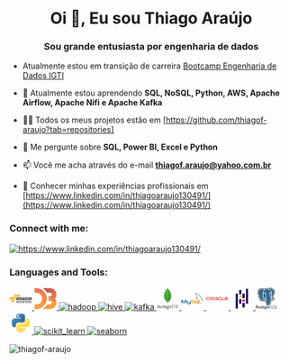 <h1 align="center">Oi 👋, Eu sou Thiago Araújo</h1>
<h3 align="center">Sou grande entusiasta por engenharia de dados</h3>

- Atualmente estou em transição de carreira [Bootcamp Engenharia de Dados IGTI](https://www.igti.com.br/bootcamp/engenheiro-de-dados)

- 🌱 Atualmente estou aprendendo **SQL, NoSQL, Python, AWS, Apache Airflow, Apache Nifi e Apache Kafka**

- 👨‍💻 Todos os meus projetos estão em [https://github.com/thiagof-araujo?tab=repositories]

- 💬 Me pergunte sobre **SQL, Power BI, Excel e Python**

- 📫 Você me acha através do e-mail **thiagof.araujo@yahoo.com.br**

- 📄 Conhecer minhas experiências profissionais em [https://www.linkedin.com/in/thiagoaraujo130491/](https://www.linkedin.com/in/thiagoaraujo130491/)

<h3 align="left">Connect with me:</h3>
<p align="left">
<a href="https://linkedin.com/in/https://www.linkedin.com/in/thiagoaraujo130491/" target="blank"><img align="center" src="https://raw.githubusercontent.com/rahuldkjain/github-profile-readme-generator/master/src/images/icons/Social/linked-in-alt.svg" alt="https://www.linkedin.com/in/thiagoaraujo130491/" height="30" width="40" /></a>
</p>

<h3 align="left">Languages and Tools:</h3>
<p align="left"> <a href="https://aws.amazon.com" target="_blank" rel="noreferrer"> <img src="https://raw.githubusercontent.com/devicons/devicon/master/icons/amazonwebservices/amazonwebservices-original-wordmark.svg" alt="aws" width="40" height="40"/> </a> <a href="https://d3js.org/" target="_blank" rel="noreferrer"> <img src="https://raw.githubusercontent.com/devicons/devicon/master/icons/d3js/d3js-original.svg" alt="d3js" width="40" height="40"/> </a> <a href="https://hadoop.apache.org/" target="_blank" rel="noreferrer"> <img src="https://www.vectorlogo.zone/logos/apache_hadoop/apache_hadoop-icon.svg" alt="hadoop" width="40" height="40"/> </a> <a href="https://hive.apache.org/" target="_blank" rel="noreferrer"> <img src="https://www.vectorlogo.zone/logos/apache_hive/apache_hive-icon.svg" alt="hive" width="40" height="40"/> </a> <a href="https://kafka.apache.org/" target="_blank" rel="noreferrer"> <img src="https://www.vectorlogo.zone/logos/apache_kafka/apache_kafka-icon.svg" alt="kafka" width="40" height="40"/> </a> <a href="https://www.mongodb.com/" target="_blank" rel="noreferrer"> <img src="https://raw.githubusercontent.com/devicons/devicon/master/icons/mongodb/mongodb-original-wordmark.svg" alt="mongodb" width="40" height="40"/> </a> <a href="https://www.mysql.com/" target="_blank" rel="noreferrer"> <img src="https://raw.githubusercontent.com/devicons/devicon/master/icons/mysql/mysql-original-wordmark.svg" alt="mysql" width="40" height="40"/> </a> <a href="https://www.oracle.com/" target="_blank" rel="noreferrer"> <img src="https://raw.githubusercontent.com/devicons/devicon/master/icons/oracle/oracle-original.svg" alt="oracle" width="40" height="40"/> </a> <a href="https://pandas.pydata.org/" target="_blank" rel="noreferrer"> <img src="https://raw.githubusercontent.com/devicons/devicon/2ae2a900d2f041da66e950e4d48052658d850630/icons/pandas/pandas-original.svg" alt="pandas" width="40" height="40"/> </a> <a href="https://www.postgresql.org" target="_blank" rel="noreferrer"> <img src="https://raw.githubusercontent.com/devicons/devicon/master/icons/postgresql/postgresql-original-wordmark.svg" alt="postgresql" width="40" height="40"/> </a> <a href="https://www.python.org" target="_blank" rel="noreferrer"> <img src="https://raw.githubusercontent.com/devicons/devicon/master/icons/python/python-original.svg" alt="python" width="40" height="40"/> </a> <a href="https://scikit-learn.org/" target="_blank" rel="noreferrer"> <img src="https://upload.wikimedia.org/wikipedia/commons/0/05/Scikit_learn_logo_small.svg" alt="scikit_learn" width="40" height="40"/> </a> <a href="https://seaborn.pydata.org/" target="_blank" rel="noreferrer"> <img src="https://seaborn.pydata.org/_images/logo-mark-lightbg.svg" alt="seaborn" width="40" height="40"/> </a> </p>

<p><img align="center" src="https://github-readme-stats.vercel.app/api/top-langs?username=thiagof-araujo&show_icons=true&locale=en&layout=compact" alt="thiagof-araujo" /></p>




<!---
- 👋 Hi, I’m @thiagof-araujo
- 👀 I’m interested in  Data Enginner
- 🌱 I’m currently learning Python and Database
- 💞️ I’m looking to collaborate on Data Enginner
- 📫 How to reach me https://www.linkedin.com/in/thiagoaraujo130491/


thiagof-araujo/thiagof-araujo is a ✨ special ✨ repository because its `README.md` (this file) appears on your GitHub profile.
You can click the Preview link to take a look at your changes.
--->
